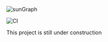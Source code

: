 ![sunGraph](https://user-images.githubusercontent.com/33118325/79642814-5cd25b00-81a8-11ea-959d-2ec638336294.jpg)

![CI](https://github.com/assafsun/sun-graph/workflows/CI/badge.svg?branch=master)

This project is still under construction
